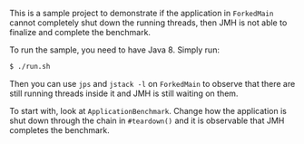 This is a sample project to demonstrate if the application in `ForkedMain` cannot completely shut down the running threads, then JMH is not able to finalize and complete the benchmark.

To run the sample, you need to have Java 8. Simply run:

```bash
$ ./run.sh
```

Then you can use `jps` and `jstack -l` on `ForkedMain` to observe that there are still running threads inside it and JMH is still waiting on them.

To start with, look at `ApplicationBenchmark`. Change how the application is shut down through the chain in `#teardown()` and it is observable that JMH completes the benchmark.

